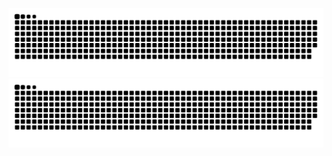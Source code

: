 ![GitHub Snake Light](https://github.com/XDDDaniel/XDDDaniel/blob/output/github-contribution-grid-snake.svg#gh-light-mode-only)
![GitHub Snake dark](https://github.com/XDDDaniel/XDDDaniel/blob/output/github-contribution-grid-snake-dark.svg#gh-dark-mode-only)

<!--
**XDDDaniel/XDDDaniel** is a ✨ _special_ ✨ repository because its `README.md` (this file) appears on your GitHub profile.

Here are some ideas to get you started:

- 🔭 I’m currently working on ...
- 🌱 I’m currently learning ...
- 👯 I’m looking to collaborate on ...
- 🤔 I’m looking for help with ...
- 💬 Ask me about ...
- 📫 How to reach me: ...
- 😄 Pronouns: ...
- ⚡ Fun fact: ...
-->
